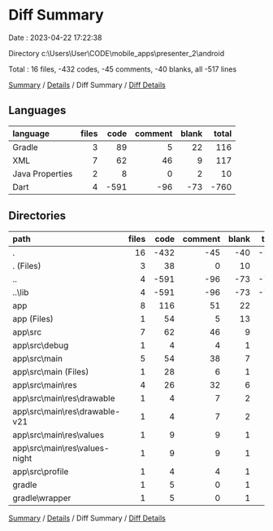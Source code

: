 # Diff Summary

Date : 2023-04-22 17:22:38

Directory c:\\Users\\User\\CODE\\mobile_apps\\presenter_2\\android

Total : 16 files,  -432 codes, -45 comments, -40 blanks, all -517 lines

[Summary](results.md) / [Details](details.md) / Diff Summary / [Diff Details](diff-details.md)

## Languages
| language | files | code | comment | blank | total |
| :--- | ---: | ---: | ---: | ---: | ---: |
| Gradle | 3 | 89 | 5 | 22 | 116 |
| XML | 7 | 62 | 46 | 9 | 117 |
| Java Properties | 2 | 8 | 0 | 2 | 10 |
| Dart | 4 | -591 | -96 | -73 | -760 |

## Directories
| path | files | code | comment | blank | total |
| :--- | ---: | ---: | ---: | ---: | ---: |
| . | 16 | -432 | -45 | -40 | -517 |
| . (Files) | 3 | 38 | 0 | 10 | 48 |
| .. | 4 | -591 | -96 | -73 | -760 |
| ..\\lib | 4 | -591 | -96 | -73 | -760 |
| app | 8 | 116 | 51 | 22 | 189 |
| app (Files) | 1 | 54 | 5 | 13 | 72 |
| app\\src | 7 | 62 | 46 | 9 | 117 |
| app\\src\\debug | 1 | 4 | 4 | 1 | 9 |
| app\\src\\main | 5 | 54 | 38 | 7 | 99 |
| app\\src\\main (Files) | 1 | 28 | 6 | 1 | 35 |
| app\\src\\main\\res | 4 | 26 | 32 | 6 | 64 |
| app\\src\\main\\res\\drawable | 1 | 4 | 7 | 2 | 13 |
| app\\src\\main\\res\\drawable-v21 | 1 | 4 | 7 | 2 | 13 |
| app\\src\\main\\res\\values | 1 | 9 | 9 | 1 | 19 |
| app\\src\\main\\res\\values-night | 1 | 9 | 9 | 1 | 19 |
| app\\src\\profile | 1 | 4 | 4 | 1 | 9 |
| gradle | 1 | 5 | 0 | 1 | 6 |
| gradle\\wrapper | 1 | 5 | 0 | 1 | 6 |

[Summary](results.md) / [Details](details.md) / Diff Summary / [Diff Details](diff-details.md)